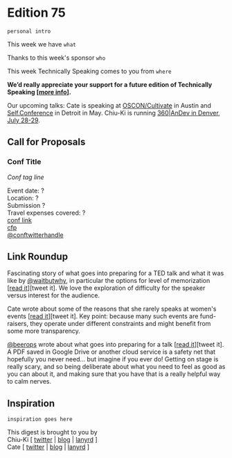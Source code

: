 # Edition 75

`personal intro`

This week we have `what`

Thanks to this week's sponsor `who`

This week Technically Speaking comes to you from `where` 

**We’d really appreciate your support for a future edition of Technically Speaking [[more info](http://www.techspeak.email/sponsorship/)].**  

Our upcoming talks: Cate is speaking at [OSCON/Cultivate](http://conferences.oreilly.com/oscon/open-source-us/) in Austin and [Self.Conference](http://selfconference.org/) in Detroit in May. Chiu-Ki is running [360|AnDev in Denver, July 28-29](http://360andev.com/).

## Call for Proposals

### Conf Title  
*Conf tag line* 
 
Event date: ?  
Location: ?  
Submission ?  
Travel expenses covered: ?  
[conf link](?)  
[cfp](?)  
[@conftwitterhandle](?)



## Link Roundup

Fascinating story of what goes into preparing for a TED talk and what it was like by [@waitbutwhy](http://twitter.com/waitbutwhy), in particular the options for level of memorization [[read it](http://waitbutwhy.com/2016/03/doing-a-ted-talk-the-full-story.html)][tweet it]. We love the exploration of difficulty for the speaker versus interest for the audience.

Cate wrote about some of the reasons that she rarely speaks at women's events [[read it](http://www.catehuston.com/blog/2016/04/21/the-trouble-with-womens-events/)][tweet it]. Key point: because many such events are fund-raisers, they operate under different constraints and might benefit from some more transparency.

[@beerops](http://twitter.com/beerops) wrote about what goes into preparing for a talk [[read it](https://beero.ps/2016/04/14/on-a-conference-speaking-routine/)][tweet it]. A PDF saved in Google Drive or another cloud service is a safety net that hopefully you never need... but imagine if you ever do! Getting on stage is really scary, and so being deliberate about what you need to feel as good as you can about it, and making sure that you have that is a really helpful way to calm nerves.

## Inspiration

`inspiration goes here`  
  
  
This digest is brought to you by  
Chiu-Ki [ [twitter](https://twitter.com/chiuki) | [blog](http://blog.sqisland.com/) | [lanyrd](http://lanyrd.com/profile/chiuki/) ]  
Cate [ [twitter](https://twitter.com/catehstn) | [blog](http://www.catehuston.com/blog/) | [lanyrd](http://lanyrd.com/profile/catehstn/) ]